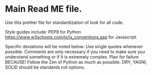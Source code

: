 # Main Read ME file.

Use this prettier file for standardization of look for all code.

Style guides include:
PEP8 for Python
https://www.w3schools.com/js/js_conventions.asp for Javascript.

Specific deviations will be noted below:
Use single quotes whenever possible.
Comments are only necessary if you need to make sure you understand something or if it is extremely complex.
Plan for failure BECAUSE!
Follow the Zen of Python as much as possible.
DRY, YAGNI, SOLID should be standards not options.
